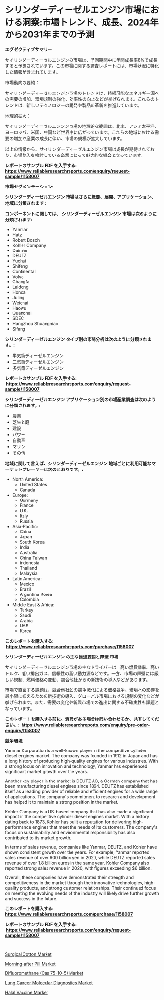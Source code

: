 <p><h1>シリンダーディーゼルエンジン市場における洞察:市場トレンド、成長、2024年から2031年までの予測</h1></p><p><strong>エグゼクティブサマリー</strong></p>
<p><p>サイリンダーディーゼルエンジンの市場は、予測期間中に年間成長率8%で成長すると予想されています。この市場に関する調査レポートには、市場状況に特化した情報が含まれています。</p><p>市場動向の要約：</p><p>サイリンダーディーゼルエンジン市場のトレンドは、持続可能なエネルギー源への需要の増加、環境規制の強化、効率性の向上などが挙げられます。これらのトレンドは、新しいテクノロジーの開発や製品の革新を推進しています。</p><p>地理的拡大：</p><p>サイリンダーディーゼルエンジン市場の地理的な範囲は、北米、アジア太平洋、ヨーロッパ、米国、中国など世界中に広がっています。これらの地域における需要の増加や産業の成長に伴い、市場の規模が拡大しています。</p><p>以上の情報から、サイリンダーディーゼルエンジン市場は成長が期待されており、市場参入を検討している企業にとって魅力的な機会となっています。</p></p>
<p><strong>レポートのサンプル PDF を入手する: <a href="https://www.reliableresearchreports.com/enquiry/request-sample/1158007">https://www.reliableresearchreports.com/enquiry/request-sample/1158007</a></strong></p>
<p><strong>市場セグメンテーション:</strong></p>
<p><strong> シリンダーディーゼルエンジン 市場はさらに概要、展開、アプリケーション、地域に分類されます :</strong></p>
<p><strong>コンポーネントに関しては、 シリンダーディーゼルエンジン 市場は次のように分類されます: &nbsp;</strong></p>
<p><ul><li>Yanmar</li><li>Hatz</li><li>Robert Bosch</li><li>Kohler Company</li><li>Daimler</li><li>DEUTZ</li><li>Yuchai</li><li>Shifeng</li><li>Continental</li><li>Volvo</li><li>Changfa</li><li>Laidong</li><li>Honda</li><li>Juling</li><li>Weichai</li><li>Haowu</li><li>Quanchai</li><li>SDEC</li><li>Hangzhou Shuangniao</li><li>Sifang</li></ul></p>
<p><strong> シリンダーディーゼルエンジン タイプ別の市場分析は次のように分類されます。:</strong></p>
<p><ul><li>単気筒ディーゼルエンジン</li><li>二気筒ディーゼルエンジン</li><li>多気筒ディーゼルエンジン</li></ul></p>
<p><strong>レポートのサンプル PDF を入手する: &nbsp;<a href="https://www.reliableresearchreports.com/enquiry/request-sample/1158007">https://www.reliableresearchreports.com/enquiry/request-sample/1158007</a></strong></p>
<p><strong> シリンダーディーゼルエンジン アプリケーション別の市場産業調査は次のように分類されます。:</strong></p>
<p><ul><li>農業</li><li>芝生と庭</li><li>建設</li><li>パワー</li><li>自動車</li><li>マリン</li><li>その他</li></ul></p>
<p><strong>地域に関して言えば、シリンダーディーゼルエンジン 地域ごとに利用可能なマーケットプレーヤーは次のとおりです。:</strong></p>
<p><ul>
    <li>
        North America:
        <ul>
            <li>United States</li>
            <li>Canada</li>
        </ul>
    </li>
    <li>
        Europe:
        <ul>
            <li>Germany</li>
            <li>France</li>
            <li>U.K.</li>
            <li>Italy</li>
            <li>Russia</li>
        </ul>
    </li>
    <li>
        Asia-Pacific:
        <ul>
            <li>China</li>
            <li>Japan</li>
            <li>South Korea</li>
            <li>India</li>
            <li>Australia</li>
            <li>China Taiwan</li>
            <li>Indonesia</li>
            <li>Thailand</li>
            <li>Malaysia</li>
        </ul>
    </li>
    <li>
        Latin America:
        <ul>
            <li>Mexico</li>
            <li>Brazil</li>
            <li>Argentina Korea</li>
            <li>Colombia</li>
        </ul>
    </li>
    <li>
        Middle East & Africa:
        <ul>
            <li>Turkey</li>
            <li>Saudi</li>
            <li>Arabia</li>
            <li>UAE</li>
            <li>Korea</li>
        </ul>
    </li>
    </ul></p>
<p><strong>このレポートを購入する: &nbsp;<a href="https://www.reliableresearchreports.com/purchase/1158007">https://www.reliableresearchreports.com/purchase/1158007</a></strong></p>
<p><strong>シリンダーディーゼルエンジン の主な推進要因と障壁 市場</strong></p>
<p><p>サイリンダーディーゼルエンジン市場の主なドライバーは、高い燃費効率、高いトルク、低い排出ガス、信頼性の高い動力源などです。一方、市場の障壁には厳しい規制、燃料価格の変動、競合他社からの新技術の導入などがあります。</p><p>市場で直面する課題は、競合他社との競争激化による価格競争、環境への影響を最小限に抑えるための新技術の導入、グローバル市場における規制の変化などが挙げられます。また、需要の変化や新興市場での進出に関する不確実性も課題となっています。</p></p>
<p><strong>このレポートを購入する前に、質問がある場合は問い合わせるか、共有してください。:&nbsp; <a href="https://www.reliableresearchreports.com/enquiry/pre-order-enquiry/1158007">https://www.reliableresearchreports.com/enquiry/pre-order-enquiry/1158007</a></strong></p>
<p><strong>競争環境</strong></p>
<p><p>Yanmar Corporation is a well-known player in the competitive cylinder diesel engines market. The company was founded in 1912 in Japan and has a long history of producing high-quality engines for various industries. With a strong focus on innovation and technology, Yanmar has experienced significant market growth over the years.</p><p>Another key player in the market is DEUTZ AG, a German company that has been manufacturing diesel engines since 1864. DEUTZ has established itself as a leading provider of reliable and efficient engines for a wide range of applications. The company's commitment to research and development has helped it to maintain a strong position in the market.</p><p>Kohler Company is a US-based company that has also made a significant impact in the competitive cylinder diesel engines market. With a history dating back to 1873, Kohler has built a reputation for delivering high-performance engines that meet the needs of its customers. The company's focus on sustainability and environmental responsibility has also contributed to its market growth.</p><p>In terms of sales revenue, companies like Yanmar, DEUTZ, and Kohler have shown consistent growth over the years. For example, Yanmar reported sales revenue of over 600 billion yen in 2020, while DEUTZ reported sales revenue of over 1.8 billion euros in the same year. Kohler Company also reported strong sales revenue in 2020, with figures exceeding $6 billion.</p><p>Overall, these companies have demonstrated their strength and competitiveness in the market through their innovative technologies, high-quality products, and strong customer relationships. Their continued focus on meeting the evolving needs of the industry will likely drive further growth and success in the future.</p></p>
<p><strong>このレポートを購入する: &nbsp; <a href="https://www.reliableresearchreports.com/purchase/1158007">https://www.reliableresearchreports.com/purchase/1158007</a></strong></p>
<p><strong>レポートのサンプル PDF を入手する: &nbsp;<a href="https://www.reliableresearchreports.com/enquiry/request-sample/1158007">https://www.reliableresearchreports.com/enquiry/request-sample/1158007</a></strong><strong></strong></p>
<p>&nbsp;</p>
<p><p><a href="https://github.com/provorikovar/Market-Research-Report-List-3/blob/main/surgical-cotton-market.md">Surgical Cotton Market</a></p><p><a href="https://issuu.com/reportprime-2/docs/morning-after-pill-market-size-2030.pptx">Morning-after Pill Market</a></p><p><a href="https://view.publitas.com/reportprime-1/difluoromethane-cas-75-10-5-market-research-report-provides-critical-insights-that-can-help-shape-business-development-and-investment-strategies/">Difluoromethane (Cas 75-10-5) Market</a></p><p><a href="https://issuu.com/reportprime-2/docs/lung-cancer-molecular-diagnostics-market-size-2030">Lung Cancer Molecular Diagnostics Market</a></p><p><a href="https://skillful-vermicelli-b89.notion.site/Halal-Vaccine-Market-Furnish-Information-about-Market-Size-Market-Share-Market-Dynamics-and-Proje-19e5313116dc426abb6119d628a21e05">Halal Vaccine Market</a></p></p>